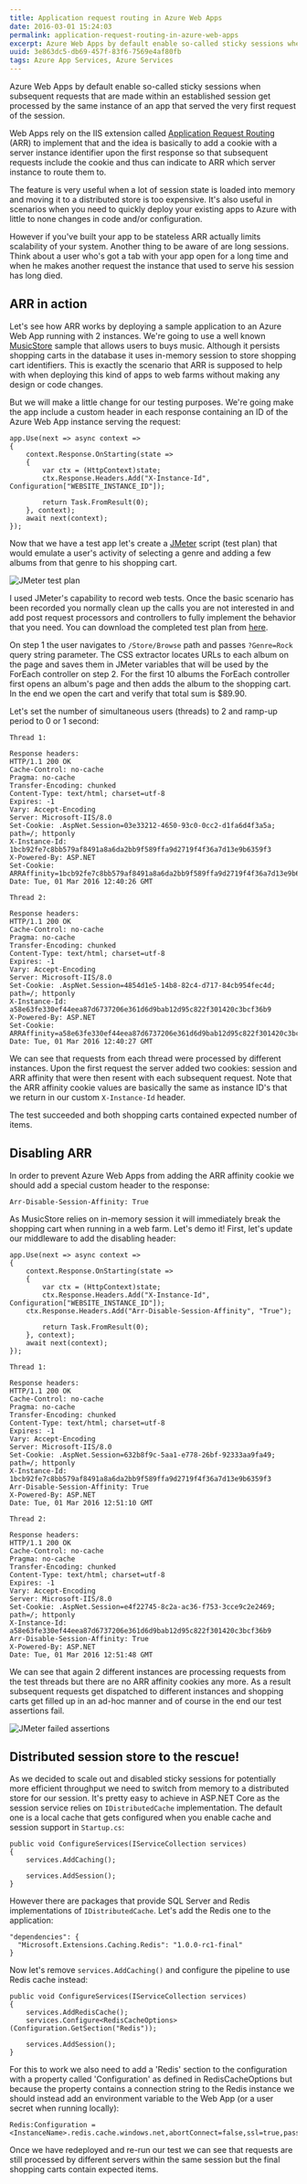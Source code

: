 ```yaml
---
title: Application request routing in Azure Web Apps
date: 2016-03-01 15:24:03
permalink: application-request-routing-in-azure-web-apps
excerpt: Azure Web Apps by default enable so-called sticky sessions when subsequent requests that are made within an established session get processed by the same instance of an app that served the very first request of the session. Web Apps rely on the IIS extension called Application Request Routing...
uuid: 3e863dc5-db69-457f-83f6-7569e4af80fb
tags: Azure App Services, Azure Services
---
```


Azure Web Apps by default enable so-called sticky sessions when subsequent requests that are made within an established session get processed by the same instance of an app that served the very first request of the session.

Web Apps rely on the IIS extension called [Application Request Routing](http://www.iis.net/learn/extensions/planning-for-arr) (ARR) to implement that and the idea is basically to add a cookie with a server instance identifier upon the first response so that subsequent requests include the cookie and thus can indicate to ARR which server instance to route them to.

The feature is very useful when a lot of session state is loaded into memory and moving it to a distributed store is too expensive. It's also useful in scenarios when you need to quickly deploy your existing apps to Azure with little to none changes in code and/or configuration.

However if you've built your app to be stateless ARR actually limits scalability of your system. Another thing to be aware of are long sessions. Think about a user who's got a tab with your app open for a long time and when he makes another request the instance that used to serve his session has long died.

## ARR in action

Let's see how ARR works by deploying a sample application to an Azure Web App running with 2 instances. We're going to use a well known [MusicStore](https://github.com/aspnet/MusicStore) sample that allows users to buys music. Although it persists shopping carts in the database it uses in-memory session to store shopping cart identifiers. This is exactly the scenario that ARR is supposed to help with when deploying this kind of apps to web farms without making any design or code changes.

But we will make a little change for our testing purposes. We're going make the app include a custom header in each response containing an ID of the Azure Web App instance serving the request:

```
app.Use(next => async context =>
{
    context.Response.OnStarting(state =>
    {
        var ctx = (HttpContext)state;
        ctx.Response.Headers.Add("X-Instance-Id", Configuration["WEBSITE_INSTANCE_ID"]);

        return Task.FromResult(0);
    }, context);
    await next(context);
});
```

Now that we have a test app let's create a [JMeter](http://jmeter.apache.org/) script (test plan) that would emulate a user's activity of selecting a genre and adding a few albums from that genre to his shopping cart.

![JMeter test plan](https://blogcontent.azureedge.net/7418b978-7717-41e9-9fca-1e2a8253549a.png)

I used JMeter's capability to record web tests. Once the basic scenario has been recorded you normally clean up the calls you are not interested in and add post request processors and controllers to fully implement the behavior that you need. You can download the completed test plan from [here](https://blogcontent.azureedge.net/2016/03/MusicStore.jmx).

On step 1 the user navigates to `/Store/Browse` path and passes `?Genre=Rock` query string parameter. The CSS extractor locates URLs to each album on the page and saves them in JMeter variables that will be used by the ForEach controller on step 2\. For the first 10 albums the ForEach controller first opens an album's page and then adds the album to the shopping cart. In the end we open the cart and verify that total sum is $89.90.

Let's set the number of simultaneous users (threads) to 2 and ramp-up period to 0 or 1 second:

```
Thread 1:

Response headers:
HTTP/1.1 200 OK
Cache-Control: no-cache
Pragma: no-cache
Transfer-Encoding: chunked
Content-Type: text/html; charset=utf-8
Expires: -1
Vary: Accept-Encoding
Server: Microsoft-IIS/8.0
Set-Cookie: .AspNet.Session=03e33212-4650-93c0-0cc2-d1fa6d4f3a5a; path=/; httponly
X-Instance-Id: 1bcb92fe7c8bb579af8491a8a6da2bb9f589ffa9d2719f4f36a7d13e9b6359f3
X-Powered-By: ASP.NET
Set-Cookie: ARRAffinity=1bcb92fe7c8bb579af8491a8a6da2bb9f589ffa9d2719f4f36a7d13e9b6359f3;Path=/;Domain=musicstore2.azurewebsites.net
Date: Tue, 01 Mar 2016 12:40:26 GMT

Thread 2:

Response headers:
HTTP/1.1 200 OK
Cache-Control: no-cache
Pragma: no-cache
Transfer-Encoding: chunked
Content-Type: text/html; charset=utf-8
Expires: -1
Vary: Accept-Encoding
Server: Microsoft-IIS/8.0
Set-Cookie: .AspNet.Session=4854d1e5-14b8-82c4-d717-84cb954fec4d; path=/; httponly
X-Instance-Id: a58e63fe330ef44eea87d6737206e361d6d9bab12d95c822f301420c3bcf36b9
X-Powered-By: ASP.NET
Set-Cookie: ARRAffinity=a58e63fe330ef44eea87d6737206e361d6d9bab12d95c822f301420c3bcf36b9;Path=/;Domain=musicstore2.azurewebsites.net
Date: Tue, 01 Mar 2016 12:40:27 GMT
```

We can see that requests from each thread were processed by different instances. Upon the first request the server added two cookies: session and ARR affinity that were then resent with each subsequent request. Note that the ARR affinity cookie values are basically the same as instance ID's that we return in our custom `X-Instance-Id` header.

The test succeeded and both shopping carts contained expected number of items.

## Disabling ARR

<span><span>In order to prevent Azure Web Apps from adding the ARR affinity cookie we should add a special custom header to the response:</span></span>

```
Arr-Disable-Session-Affinity: True
```

As MusicStore relies on in-memory session it will immediately break the shopping cart when running in a web farm. Let's demo it! First, let's update our middleware to add the disabling header:

```
app.Use(next => async context =>
{
    context.Response.OnStarting(state =>
    {
        var ctx = (HttpContext)state;
        ctx.Response.Headers.Add("X-Instance-Id", Configuration["WEBSITE_INSTANCE_ID"]);
	ctx.Response.Headers.Add("Arr-Disable-Session-Affinity", "True");

        return Task.FromResult(0);
    }, context);
    await next(context);
});
```

```
Thread 1:

Response headers:
HTTP/1.1 200 OK
Cache-Control: no-cache
Pragma: no-cache
Transfer-Encoding: chunked
Content-Type: text/html; charset=utf-8
Expires: -1
Vary: Accept-Encoding
Server: Microsoft-IIS/8.0
Set-Cookie: .AspNet.Session=632b8f9c-5aa1-e778-26bf-92333aa9fa49; path=/; httponly
X-Instance-Id: 1bcb92fe7c8bb579af8491a8a6da2bb9f589ffa9d2719f4f36a7d13e9b6359f3
Arr-Disable-Session-Affinity: True
X-Powered-By: ASP.NET
Date: Tue, 01 Mar 2016 12:51:10 GMT

Thread 2:

Response headers:
HTTP/1.1 200 OK
Cache-Control: no-cache
Pragma: no-cache
Transfer-Encoding: chunked
Content-Type: text/html; charset=utf-8
Expires: -1
Vary: Accept-Encoding
Server: Microsoft-IIS/8.0
Set-Cookie: .AspNet.Session=e4f22745-8c2a-ac36-f753-3cce9c2e2469; path=/; httponly
X-Instance-Id: a58e63fe330ef44eea87d6737206e361d6d9bab12d95c822f301420c3bcf36b9
Arr-Disable-Session-Affinity: True
X-Powered-By: ASP.NET
Date: Tue, 01 Mar 2016 12:51:48 GMT
```

We can see that again 2 different instances are processing requests from the test threads but there are no ARR affinity cookies any more. As a result subsequent requests get dispatched to different instances and shopping carts get filled up in an ad-hoc manner and of course in the end our test assertions fail.

![JMeter failed assertions](https://blogcontent.azureedge.net/88cf9591-b6f4-4ec7-b1b1-68fe06dbace3.png)

## Distributed session store to the rescue!

As we decided to scale out and disabled sticky sessions for potentially more efficient throughput we need to switch from memory to a distributed store for our session. It's pretty easy to achieve in ASP.NET Core as the session service relies on `IDistributedCache` implementation. The default one is a local cache that gets configured when you enable cache and session support in `Startup.cs`:

```
public void ConfigureServices(IServiceCollection services)
{
    services.AddCaching();

    services.AddSession();
}
```

However there are packages that provide SQL Server and Redis implementations of `IDistributedCache`. Let's add the Redis one to the application:

```
"dependencies": {
  "Microsoft.Extensions.Caching.Redis": "1.0.0-rc1-final"
}
```

Now let's remove `services.AddCaching()` and configure the pipeline to use Redis cache instead:

```
public void ConfigureServices(IServiceCollection services)
{
    services.AddRedisCache();
    services.Configure<RedisCacheOptions>(Configuration.GetSection("Redis"));

    services.AddSession();
}
```

For this to work we also need to add a 'Redis' section to the configuration with a property called 'Configuration' as defined in RedisCacheOptions but because the property contains a connection string to the Redis instance we should instead add an environment variable to the Web App (or a user secret when running locally):

```
Redis:Configuration = <InstanceName>.redis.cache.windows.net,abortConnect=false,ssl=true,password=...
```

Once we have redeployed and re-run our test we can see that requests are still processed by different servers within the same session but the final shopping carts contain expected items.